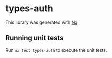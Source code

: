 # types-auth

This library was generated with [Nx](https://nx.dev).

## Running unit tests

Run `nx test types-auth` to execute the unit tests.
